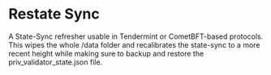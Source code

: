 # Restate Sync
A State-Sync refresher usable in Tendermint or CometBFT-based protocols. This wipes the whole /data folder and recalibrates the state-sync to a more recent height while making sure to backup and restore the priv_validator_state.json file.
